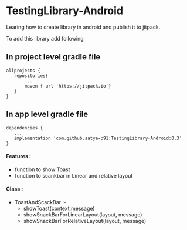 # TestingLibrary-Android
Learing how to create library in android and publish it to jitpack.

To add this library add following

## In project level gradle file
```
allprojects {
   repositories{
       ...
       maven { url 'https://jitpack.io'}
   }
}
```
  
## In app level gradle file

```
dependencies {
   ...
   implementation 'com.github.satya-p91:TestingLibrary-Android:0.3'
}
```




#### Features :
- function to show Toast
- function to scankbar in Linear and relative layout
 
#### Class : 
   - ToastAndScackBar :-
   	 - showToast(context,message)
   	 - showSnackBarForLinearLayout(layout, message)
   	 - showSnackBarForRelativeLayout(layout, message)
